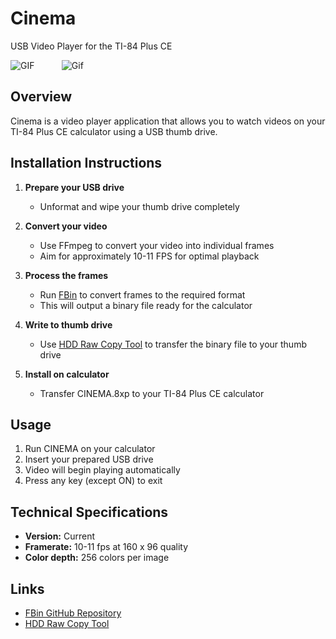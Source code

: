 # Cinema

USB Video Player for the TI-84 Plus CE

![GIF](https://media4.giphy.com/media/v1.Y2lkPTc5MGI3NjExbjB4eW43c2FiZjV6NHFpdXUwenhlNTJodmEwOW4zdjJlNzV4OWpmYiZlcD12MV9pbnRlcm5hbF9naWZfYnlfaWQmY3Q9Zw/MjamUzngMZWb1jmArT/giphy.gif)&nbsp;&nbsp;&nbsp;&nbsp;&nbsp;&nbsp;&nbsp;&nbsp;&nbsp;&nbsp;&nbsp;![Gif](https://media2.giphy.com/media/v1.Y2lkPTc5MGI3NjExd3RuZzhtejNhanUyMTc4c2kxZ3Z6MHYxa3Vsa28zNXBmMHFkYnM4OSZlcD12MV9pbnRlcm5hbF9naWZfYnlfaWQmY3Q9Zw/EtELtAUL11ufq2ej4i/giphy.gif)  

## Overview

Cinema is a video player application that allows you to watch videos on your TI-84 Plus CE calculator using a USB thumb drive.

## Installation Instructions

1. **Prepare your USB drive**
   - Unformat and wipe your thumb drive completely

2. **Convert your video**
   - Use FFmpeg to convert your video into individual frames
   - Aim for approximately 10-11 FPS for optimal playback

3. **Process the frames**
   - Run [FBin](https://github.com/will-dabeast09/fbin) to convert frames to the required format
   - This will output a binary file ready for the calculator

4. **Write to thumb drive**
   - Use [HDD Raw Copy Tool](https://hddguru.com/software/HDD-Raw-Copy-Tool/) to transfer the binary file to your thumb drive

5. **Install on calculator**
   - Transfer CINEMA.8xp to your TI-84 Plus CE calculator

## Usage

1. Run CINEMA on your calculator
2. Insert your prepared USB drive
3. Video will begin playing automatically
4. Press any key (except ON) to exit

## Technical Specifications

- **Version:** Current
- **Framerate:** 10-11 fps at 160 x 96 quality
- **Color depth:** 256 colors per image

## Links

- [FBin GitHub Repository](https://github.com/will-dabeast09/fbin)
- [HDD Raw Copy Tool](https://hddguru.com/software/HDD-Raw-Copy-Tool/)
